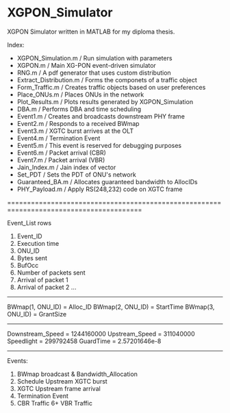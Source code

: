 # XGPON_Simulator
XGPON Simulator written in MATLAB for my diploma thesis.

Index:

* XGPON_Simulation.m      / Run simulation with parameters
* XGPON.m			   		      / Main XG-PON event-driven simulator
* RNG.m			              / A pdf generator that uses custom distribution
* Extract_Distribution.m  / Forms the componets of a traffic object
* Form_Traffic.m			    / Creates traffic objects based on user preferences
* Place_ONUs.m			      / Places ONUs in the network
* Plot_Results.m			    / Plots results generated by XGPON_Simulation
* DBA.m					          / Performs DBA and time scheduling
* Event1.m				        / Creates and broadcasts downstream PHY frame
* Event2.m				        / Responds to a received BWmap
* Event3.m				        / XGTC burst arrives at the OLT
* Event4.m				        / Termination Event
* Event5.m				        / This event is reserved for debugging purposes
* Event6.m				        / Packet arrival (CBR)
* Event7.m                / Packet arrival (VBR)
* Jain_Index.m		        / Jain index of vector
* Set_PDT                 / Sets the PDT of ONU's network
* Guaranteed_BA.m         / Allocates guaranteed bandwidth to AllocIDs
* PHY_Payload.m           / Apply RS(248,232) code on XGTC frame

========================================================================================

Event_List rows
1. Event_ID
2. Execution time
3. ONU_ID
4. Bytes sent
5. BufOcc
6. Number of packets sent
7. Arrival of packet 1
8. Arrival of packet 2
...

---------------------------------

BWmap(1, ONU_ID) = Alloc_ID
BWmap(2, ONU_ID) = StartTime
BWmap(3, ONU_ID) = GrantSize

---------------------------------

Downstream_Speed = 1244160000
Upstream_Speed = 311040000
Speedlight = 299792458
GuardTime = 2.57201646e-8

---------------------------------

Events:
1. BWmap broadcast & Bandwidth_Allocation
2. Schedule Upstream XGTC burst
3. XGTC Upstream frame arrival
4. Termination Event
5. CBR Traffic
6+ VBR Traffic

